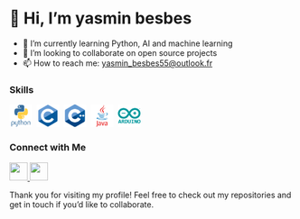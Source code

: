 # 👋 Hi, I’m yasmin besbes

- 🌱 I’m currently learning Python, AI and machine learning 
- 💞️ I’m looking to collaborate on open source projects
- 📫 How to reach me: yasmin_besbes55@outlook.fr

### Skills
<div>
 <img src="https://github.com/devicons/devicon/blob/master/icons/python/python-original-wordmark.svg" title="Python" alt="python" width="40" height="40"/>&nbsp;
 <img src="https://github.com/devicons/devicon/blob/master/icons/c/c-original.svg" title="C" alt="c" width="40" height="40"/>&nbsp;
    <img src="https://github.com/devicons/devicon/blob/master/icons/cplusplus/cplusplus-original.svg" title="C++" alt="Cpp" width="40" height="40"/>&nbsp;
        <img src="https://github.com/devicons/devicon/blob/master/icons/java/java-original-wordmark.svg" title="Java" alt="Java" width="40" height="40"/>&nbsp;
         <img src="https://github.com/devicons/devicon/blob/master/icons/arduino/arduino-original-wordmark.svg" title="Arduino" alt="arduino" width="40" height="40"/>&nbsp;

 ### Connect with Me

<p align="left">  
    <a href="https://github.com/yasminbesbes" target="_blank" rel="noreferrer" onclick="window.open(this.href,'_blank');return false;">
        <img src="https://raw.githubusercontent.com/danielcranney/readme-generator/main/public/icons/socials/github.svg" width="32" height="32" />
    </a>
    <a href="https://www.linkedin.com/in/yasmin-besbes-222bb328a/" target="_blank" rel="noreferrer" onclick="window.open(this.href,'_blank');return false;">
        <img src="https://raw.githubusercontent.com/danielcranney/readme-generator/main/public/icons/socials/linkedin.svg" width="32" height="32" />
    </a>
</p>

Thank you for visiting my profile! Feel free to check out my repositories and get in touch if you’d like to collaborate.
